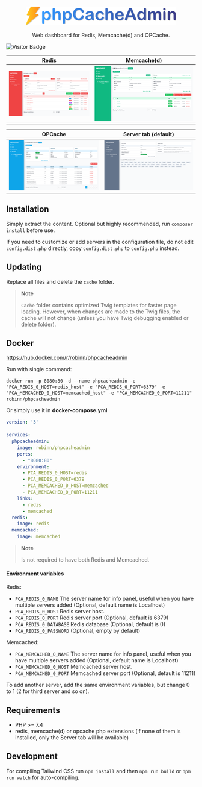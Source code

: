 <p align="center"><img src=".github/img/logo-colored.svg" width="400" alt="Logo"></p>
<p align="center">Web dashboard for Redis, Memcache(d) and OPCache.</p>

![Visitor Badge](https://visitor-badge.laobi.icu/badge?page_id=RobiNN1.phpCacheAdmin)

| Redis                           | Memcache(d)                               |
|---------------------------------|-------------------------------------------|
| ![Redis](.github/img/redis.png) | ![Memcache(d)](.github/img/memcached.png) |

| OPCache                             | Server tab (default)                   |
|-------------------------------------|----------------------------------------|
| ![OPCache](.github/img/opcache.png) | ![Memcache(d)](.github/img/server.png) |

## Installation

Simply extract the content. Optional but highly recommended, run `composer install` before use.

If you need to customize or add servers in the configuration file, do not edit `config.dist.php` directly,
copy `config.dist.php` to `config.php` instead.

## Updating

Replace all files and delete the `cache` folder.

> **Note**
>
> `Cache` folder contains optimized Twig templates for faster page loading.
> However, when changes are made to the Twig files, the cache will not change
> (unless you have Twig debugging enabled or delete folder).

## Docker

https://hub.docker.com/r/robinn/phpcacheadmin

Run with single command:

```
docker run -p 8080:80 -d --name phpcacheadmin -e "PCA_REDIS_0_HOST=redis_host" -e "PCA_REDIS_0_PORT=6379" -e "PCA_MEMCACHED_0_HOST=memcached_host" -e "PCA_MEMCACHED_0_PORT=11211" robinn/phpcacheadmin
```

Or simply use it in **docker-compose.yml**

```yaml
version: '3'

services:
  phpcacheadmin:
    image: robinn/phpcacheadmin
    ports:
      - "8080:80"
    environment:
      - PCA_REDIS_0_HOST=redis
      - PCA_REDIS_0_PORT=6379
      - PCA_MEMCACHED_0_HOST=memcached
      - PCA_MEMCACHED_0_PORT=11211
    links:
      - redis
      - memcached
  redis:
    image: redis
  memcached:
    image: memcached
```

> **Note**
>
> Is not required to have both Redis and Memcached.

#### Environment variables

Redis:

- `PCA_REDIS_0_NAME` The server name for info panel, useful when you have multiple servers added (Optional, default name is Localhost)
- `PCA_REDIS_0_HOST` Redis server host.
- `PCA_REDIS_0_PORT` Redis server port (Optional, default is 6379)
- `PCA_REDIS_0_DATABASE` Redis database (Optional, default is 0)
- `PCA_REDIS_0_PASSWORD` (Optional, empty by default)

Memcached:

- `PCA_MEMCACHED_0_NAME` The server name for info panel, useful when you have multiple servers added (Optional, default name is Localhost)
- `PCA_MEMCACHED_0_HOST` Memcached server host.
- `PCA_MEMCACHED_0_PORT` Memcached server port (Optional, default is 11211)

To add another server, add the same environment variables, but change 0 to 1 (2 for third server and so on).

## Requirements

- PHP >= 7.4
- redis, memcache(d) or opcache php extensions (if none of them is installed, only the Server tab will be available)

## Development

For compiling Tailwind CSS run `npm install` and then
`npm run build` or `npm run watch` for auto-compiling.
